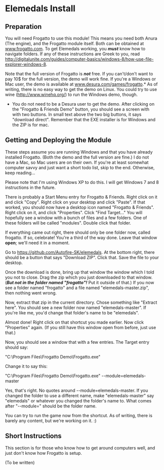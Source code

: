 Elemedals Install
=================

Preparation
-----------

You will need Frogatto to use this module! This means you need both Anura (The engine), and the Frogatto module itself. Both can be obtained at www.frogatto.com. To get Elemedals working, you ***must*** know how to navigate folders. If any of these instructions are Greek to you, read http://digitalunite.com/guides/computer-basics/windows-8/how-use-file-explorer-windows-8.

Note that the full version of Frogatto is ***not*** free. If you can't/don't want to pay 10$ for the full version, the demo will work fine. If you're a Windows or Mac user, the demo is available at www.desura.com/games/frogatto.* As of writing, there is no easy way to get the demo on Linux. You could try to use wine (http://www.winehq.org/) to run the Windows demo, though.

* You do not need to be a Desura user to get the demo. After clicking on the "Frogatto & Friends Demo" button, you should see a screen with with two buttons. In small text above the two big buttons, it says "download direct". Remember that the EXE installer is for Windows and the ZIP is for mac.

Getting and Deploying the Module
--------------------------------

These steps assume you are running Windows and that you have already installed Frogatto. (Both the demo and the full version are fine.) I do not have a Mac, so Mac users are on their own. If you're at least somewhat computer savvy and just want a short todo list, skip to the end. Otherwise, keep reading...

Please note that I'm using Windows XP to do this. I will get Windows 7 and 8 instructions in the future.

There is probably a Start Menu entry for Frogatto & Friends. Right click on it and click "Copy". Right click on your desktop and click "Paste". If that worked, you should now have a desktop icon named "Frogatto & Friends". Right click on it, and click "Properties". Click "Find Target..." You will hopefully see a window with a bunch of files and a few folders. One of these folders will be called "modules". Double click that folder.

If everything came out right, there should only be one folder now, called frogatto. If so, celebrate! You're a third of the way done. Leave that window **open**; we'll need it in a moment.

Go to https://github.com/Autofire-SK/elemedals. At the bottom right, there should be a button that says "Download ZIP". Click that. Save the file to your desktop.

Once the download is done, bring up that window the window which I told you not to close. Drag the zip which you just downloaded to that window. (***But not in the folder named "frogatto"!*** Put it outside of that.) If you now see a folder named "frogatto" and a file named "elemedals-master.zip", then nothing went wrong.

Now, extract that zip in the current directory. Chose something like "Extract here". You should see a new folder now named "elemedals-master". If you're like me, you'd change that folder's name to be "elemedals".

Almost done! Right click on that shortcut you made earlier. Now click "Properties" again. (If you still have this window open from before, just use that.)

Now, you should see a window that with a few entries. The Target entry should say:

"C:\Program Files\Frogatto Demo\Frogatto.exe"

Change it to say this:

"C:\Program Files\Frogatto Demo\Frogatto.exe" --module=elemedals-master

Yes, that's right. No quotes around --module=elemedals-master. If you changed the folder to use a different name, make "elemedals-master" say "elemedals" or whatever you changed the folder's name to. What comes after "--module=" should be the folder name.

You can try to run the game now from the shortcut. As of writing, there is barely any content, but we're working on it. :)

Short Instructions
------------------

This section is for those who know how to get around computers well, and just don't know how Frogatto is setup.

(To be written)
